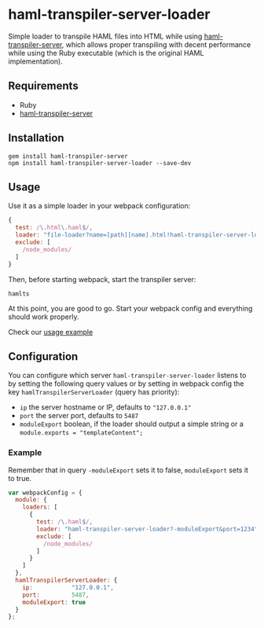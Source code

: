 # haml-transpiler-server-loader

Simple loader to transpile HAML files into HTML while using
[haml-transpiler-server](https://github.com/Fire-Dragon-DoL/haml-transpiler-server),
which allows proper transpiling with decent performance while using the Ruby
executable (which is the original HAML implementation).

## Requirements

- Ruby
- [haml-transpiler-server](https://github.com/Fire-Dragon-DoL/haml-transpiler-server)

## Installation

    gem install haml-transpiler-server
    npm install haml-transpiler-server-loader --save-dev

## Usage

Use it as a simple loader in your webpack configuration:

```js
{
  test: /\.html\.haml$/,
  loader: "file-loader?name=[path][name].html!haml-transpiler-server-loader",
  exclude: [
    /node_modules/
  ]
}
```

Then, before starting webpack, start the transpiler server:

    hamlts

At this point, you are good to go. Start your webpack config and everything
should work properly.

Check our
[usage example](https://github.com/Fire-Dragon-DoL/haml-transpiler-server-loader/tree/master/example)

## Configuration

You can configure which server `haml-transpiler-server-loader` listens to by
setting the following query values or by setting in webpack config the key
`hamlTranspilerServerLoader` (query has priority):

- `ip` the server hostname or IP, defaults to `"127.0.0.1"`
- `port` the server port, defaults to `5487`
- `moduleExport` boolean, if the loader should output a simple string or a
  `module.exports = "templateContent";`

### Example

Remember that in query `-moduleExport` sets it to false, `moduleExport` sets it
to true.

```js
var webpackConfig = {
  module: {
    loaders: [
      {
        test: /\.haml$/,
        loader: "haml-transpiler-server-loader?-moduleExport&port=1234",
        exclude: [
          /node_modules/
        ]
      }
    ]
  },
  hamlTranspilerServerLoader: {
    ip:           "127.0.0.1",
    port:         5487,
    moduleExport: true
  }
};
```
